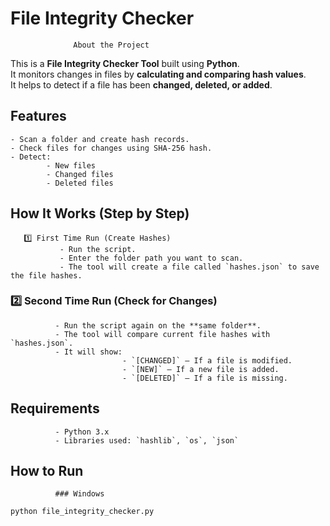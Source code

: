 # File Integrity Checker
                  About the Project
This is a **File Integrity Checker Tool** built using **Python**.  
It monitors changes in files by **calculating and comparing hash values**.  
It helps to detect if a file has been **changed, deleted, or added**.

## Features
    - Scan a folder and create hash records.
    - Check files for changes using SHA-256 hash.
    - Detect:
            - New files
            - Changed files
            - Deleted files

## How It Works (Step by Step)
       1️⃣ First Time Run (Create Hashes)
               - Run the script.
               - Enter the folder path you want to scan.
               - The tool will create a file called `hashes.json` to save the file hashes.

### 2️⃣ Second Time Run (Check for Changes)
              - Run the script again on the **same folder**.
              - The tool will compare current file hashes with `hashes.json`.
              - It will show:
                             - `[CHANGED]` – If a file is modified.
                             - `[NEW]` – If a new file is added.
                             - `[DELETED]` – If a file is missing.

## Requirements
              - Python 3.x  
              - Libraries used: `hashlib`, `os`, `json`

## How to Run
              ### Windows
```bash
python file_integrity_checker.py


